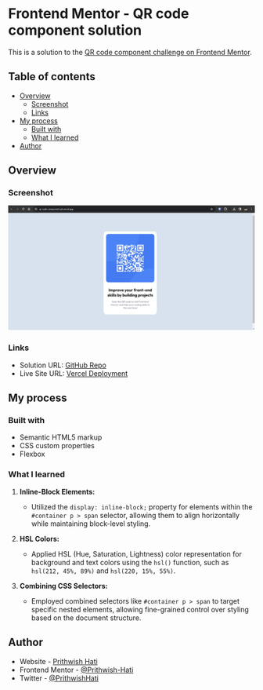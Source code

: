 # Frontend Mentor - QR code component solution

This is a solution to the [QR code component challenge on Frontend Mentor](https://www.frontendmentor.io/challenges/qr-code-component-iux_sIO_H).

## Table of contents

- [Overview](#overview)
  - [Screenshot](#screenshot)
  - [Links](#links)
- [My process](#my-process)
  - [Built with](#built-with)
  - [What I learned](#what-i-learned)
- [Author](#author)

## Overview

### Screenshot

![](./screenshot.jpg)

### Links

- Solution URL: [GitHub Repo](https://github.com/Prithwish-Hati/qr-code-component)
- Live Site URL: [Vercel Deployment](https://qr-code-component-ph.vercel.app)

## My process

### Built with

- Semantic HTML5 markup
- CSS custom properties
- Flexbox

### What I learned

1. **Inline-Block Elements:**

   - Utilized the `display: inline-block;` property for elements within the `#container p > span` selector, allowing them to align horizontally while maintaining block-level styling.

2. **HSL Colors:**

   - Applied HSL (Hue, Saturation, Lightness) color representation for background and text colors using the `hsl()` function, such as `hsl(212, 45%, 89%)` and `hsl(220, 15%, 55%)`.

3. **Combining CSS Selectors:**
   - Employed combined selectors like `#container p > span` to target specific nested elements, allowing fine-grained control over styling based on the document structure.

## Author

- Website - [Prithwish Hati](https://prithwish.vercel.app)
- Frontend Mentor - [@Prithwish-Hati](https://www.frontendmentor.io/profile/Prithwish-Hati)
- Twitter - [@PrithwishHati](https://twitter.com/PrithwishHati)
